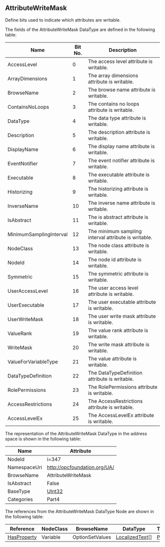 <!-- datatype -->
## AttributeWriteMask
Define bits used to indicate which attributes are writable.  
<!-- end of description -->
The fields of the AttributeWriteMask DataType are defined in the following table:  

|Name|Bit No.| Description|
|---|---|---|
|AccessLevel|0|The access level attribute is writable.|
|ArrayDimensions|1|The array dimensions attribute is writable.|
|BrowseName|2|The browse name attribute is writable.|
|ContainsNoLoops|3|The contains no loops attribute is writable.|
|DataType|4|The data type attribute is writable.|
|Description|5|The description attribute is writable.|
|DisplayName|6|The display name attribute is writable.|
|EventNotifier|7|The event notifier attribute is writable.|
|Executable|8|The executable attribute is writable.|
|Historizing|9|The historizing attribute is writable.|
|InverseName|10|The inverse name attribute is writable.|
|IsAbstract|11|The is abstract attribute is writable.|
|MinimumSamplingInterval|12|The minimum sampling interval attribute is writable.|
|NodeClass|13|The node class attribute is writable.|
|NodeId|14|The node id attribute is writable.|
|Symmetric|15|The symmetric attribute is writable.|
|UserAccessLevel|16|The user access level attribute is writable.|
|UserExecutable|17|The user executable attribute is writable.|
|UserWriteMask|18|The user write mask attribute is writable.|
|ValueRank|19|The value rank attribute is writable.|
|WriteMask|20|The write mask attribute is writable.|
|ValueForVariableType|21|The value attribute is writable.|
|DataTypeDefinition|22|The DataTypeDefinition attribute is writable.|
|RolePermissions|23|The RolePermissions attribute is writable.|
|AccessRestrictions|24|The AccessRestrictions attribute is writable.|
|AccessLevelEx|25|The AccessLevelEx attribute is writable.|

The representation of the AttributeWriteMask DataType in the address space is shown in the following table:  

|Name|Attribute|
|---|---|
|NodeId|i=347|
|NamespaceUri|http://opcfoundation.org/UA/|
|BrowseName|AttributeWriteMask|
|IsAbstract|False|
|BaseType|[UInt32](../../../Part3/DataTypes/UInt32/readme.md)|
|Categories|Part4|

The references from the AttributeWriteMask DataType Node are shown in the following table:  

|Reference|NodeClass|BrowseName|DataType|TypeDefinition|ModellingRule|
|---|---|---|---|---|---|
|[HasProperty](../../../Part3/ReferenceTypes/HasProperty/readme.md)|Variable|OptionSetValues|[LocalizedText](../../../Part3/DataTypes/LocalizedText/readme.md)[]|[PropertyType](../../Part5/VariableTypes/PropertyType/readme.md)|[Mandatory](../../Objects/Mandatory/readme.md)|

